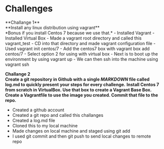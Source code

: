 <h1>Challenges</h1>
**Challange 1**</br>
**Install any linux distribution using vagrant**</br>
*Bonus if you install Centos 7 because we use that.*
- Installed Vagrant
- Installed Virtual Box
- Made a vagrant root directory and called this vagrant_test
- CD into that directory and made vagrant configuration file
	- Used vagrant init centos/7
- Add the centos7 box with vagrant box add centos/7 
	- Select option 2 for using with virtual box
- Next is to boot up the environment by using vagrant up
- We can then ssh into the machine using vagrant ssh<br />

**Challange 2**</br>
**Create a git repository in Github with a single *MARKDOWN* file called log.md to quickly present your steps for every challenge.**
**Install Centos 7 from scratch in VirtualBox. Use that box to create a Vagrant Base Box.**
**Create a Vagrantfile to use the image you created. Commit that file to the repo.**
- Created a github account
- Created a git repo and called this challanges
- Created a log.md file
- Cloned this to my local machine
- Made changes on local machine and staged using git add
- I used git commit and then git push to send local changes to remote repo




